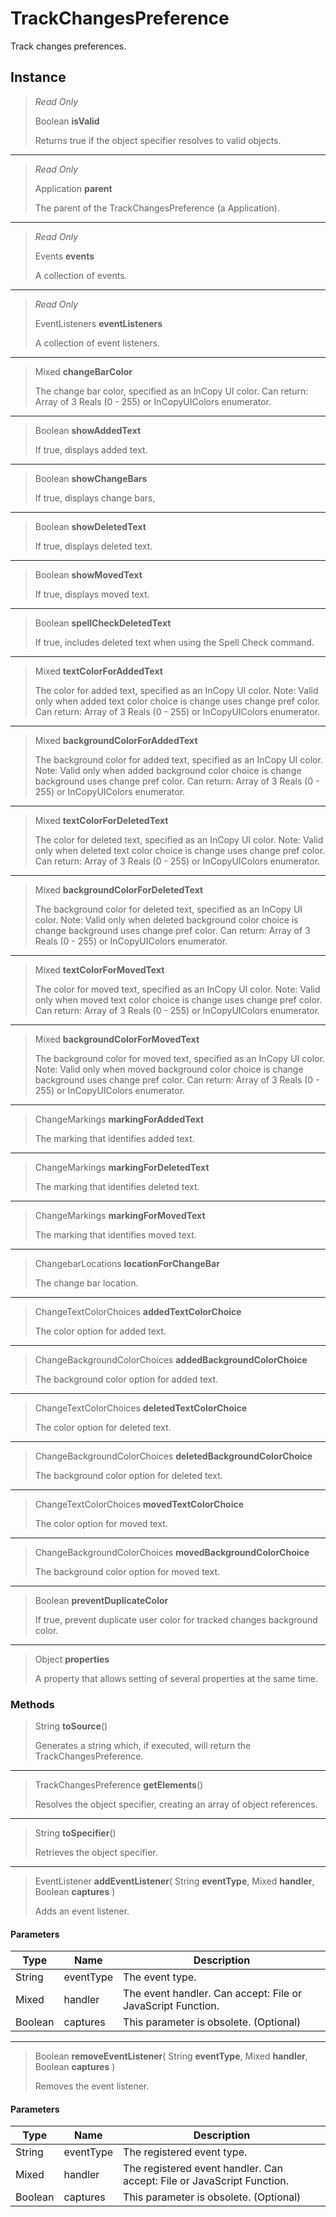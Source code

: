 # TrackChangesPreference
Track changes preferences.

## Instance
> *Read Only* 
> 
> Boolean **isValid** 
>
> Returns true if the object specifier resolves to valid objects.
*** 
> *Read Only* 
> 
> Application **parent** 
>
> The parent of the TrackChangesPreference (a Application).
*** 
> *Read Only* 
> 
> Events **events** 
>
> A collection of events.
*** 
> *Read Only* 
> 
> EventListeners **eventListeners** 
>
> A collection of event listeners.
*** 
> Mixed **changeBarColor** 
>
> The change bar color, specified as an InCopy UI color. Can return: Array of 3 Reals (0 - 255) or InCopyUIColors enumerator.
*** 
> Boolean **showAddedText** 
>
> If true, displays added text.
*** 
> Boolean **showChangeBars** 
>
> If true, displays change bars,
*** 
> Boolean **showDeletedText** 
>
> If true, displays deleted text.
*** 
> Boolean **showMovedText** 
>
> If true, displays moved text.
*** 
> Boolean **spellCheckDeletedText** 
>
> If true, includes deleted text when using the Spell Check command.
*** 
> Mixed **textColorForAddedText** 
>
> The color for added text, specified as an InCopy UI color. Note: Valid only when added text color choice is change uses change pref color. Can return: Array of 3 Reals (0 - 255) or InCopyUIColors enumerator.
*** 
> Mixed **backgroundColorForAddedText** 
>
> The background color for added text, specified as an InCopy UI color. Note: Valid only when added background color choice is change background uses change pref color. Can return: Array of 3 Reals (0 - 255) or InCopyUIColors enumerator.
*** 
> Mixed **textColorForDeletedText** 
>
> The color for deleted text, specified as an InCopy UI color. Note: Valid only when deleted text color choice is change uses change pref color. Can return: Array of 3 Reals (0 - 255) or InCopyUIColors enumerator.
*** 
> Mixed **backgroundColorForDeletedText** 
>
> The background color for deleted text, specified as an InCopy UI color. Note: Valid only when deleted background color choice is change background uses change pref color. Can return: Array of 3 Reals (0 - 255) or InCopyUIColors enumerator.
*** 
> Mixed **textColorForMovedText** 
>
> The color for moved text, specified as an InCopy UI color. Note: Valid only when moved text color choice is change uses change pref color. Can return: Array of 3 Reals (0 - 255) or InCopyUIColors enumerator.
*** 
> Mixed **backgroundColorForMovedText** 
>
> The background color for moved text, specified as an InCopy UI color. Note: Valid only when moved background color choice is change background uses change pref color. Can return: Array of 3 Reals (0 - 255) or InCopyUIColors enumerator.
*** 
> ChangeMarkings **markingForAddedText** 
>
> The marking that identifies added text.
*** 
> ChangeMarkings **markingForDeletedText** 
>
> The marking that identifies deleted text.
*** 
> ChangeMarkings **markingForMovedText** 
>
> The marking that identifies moved text.
*** 
> ChangebarLocations **locationForChangeBar** 
>
> The change bar location.
*** 
> ChangeTextColorChoices **addedTextColorChoice** 
>
> The color option for added text.
*** 
> ChangeBackgroundColorChoices **addedBackgroundColorChoice** 
>
> The background color option for added text.
*** 
> ChangeTextColorChoices **deletedTextColorChoice** 
>
> The color option for deleted text.
*** 
> ChangeBackgroundColorChoices **deletedBackgroundColorChoice** 
>
> The background color option for deleted text.
*** 
> ChangeTextColorChoices **movedTextColorChoice** 
>
> The color option for moved text.
*** 
> ChangeBackgroundColorChoices **movedBackgroundColorChoice** 
>
> The background color option for moved text.
*** 
> Boolean **preventDuplicateColor** 
>
> If true, prevent duplicate user color for tracked changes background color.
*** 
> Object **properties** 
>
> A property that allows setting of several properties at the same time.

### Methods
> String **toSource**()
> 
> Generates a string which, if executed, will return the TrackChangesPreference.
*** 
> TrackChangesPreference **getElements**()
> 
> Resolves the object specifier, creating an array of object references.
*** 
> String **toSpecifier**()
> 
> Retrieves the object specifier.
*** 
> EventListener **addEventListener**( String **eventType**, Mixed **handler**, Boolean **captures** )
> 
> Adds an event listener.
#### Parameters
| Type | Name | Description |
|---|---|---|
| String | eventType | The event type. |
| Mixed | handler | The event handler. Can accept: File or JavaScript Function. |
| Boolean | captures | This parameter is obsolete. (Optional) |

*** 
> Boolean **removeEventListener**( String **eventType**, Mixed **handler**, Boolean **captures** )
> 
> Removes the event listener.
#### Parameters
| Type | Name | Description |
|---|---|---|
| String | eventType | The registered event type. |
| Mixed | handler | The registered event handler. Can accept: File or JavaScript Function. |
| Boolean | captures | This parameter is obsolete. (Optional) |


